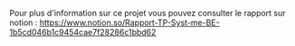 Pour plus d'information sur ce projet vous pouvez consulter le rapport sur notion : https://www.notion.so/Rapport-TP-Syst-me-BE-1b5cd046b1c9454cae7f28286c1bbd62
